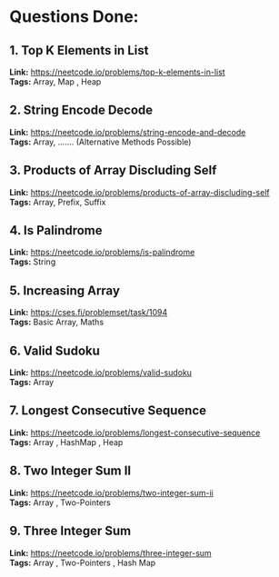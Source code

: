 # Questions Done:

## 1. Top K Elements in List  
**Link:**  https://neetcode.io/problems/top-k-elements-in-list  
**Tags:** Array, Map , Heap  


## 2. String Encode Decode  
**Link:**  https://neetcode.io/problems/string-encode-and-decode  
**Tags:** Array, ....... (Alternative Methods Possible)  


## 3. Products of Array Discluding Self  
**Link:**  https://neetcode.io/problems/products-of-array-discluding-self  
**Tags:** Array, Prefix, Suffix  


## 4. Is Palindrome  
**Link:**  https://neetcode.io/problems/is-palindrome  
**Tags:** String  


## 5. Increasing Array  
**Link:**  https://cses.fi/problemset/task/1094   
**Tags:** Basic Array, Maths  


## 6. Valid Sudoku  
**Link:**  https://neetcode.io/problems/valid-sudoku   
**Tags:** Array  


## 7. Longest Consecutive Sequence    
**Link:**  https://neetcode.io/problems/longest-consecutive-sequence     
**Tags:** Array , HashMap , Heap  


## 8. Two Integer Sum II   
**Link:**  https://neetcode.io/problems/two-integer-sum-ii     
**Tags:** Array , Two-Pointers  


## 9. Three Integer Sum  
**Link:**  https://neetcode.io/problems/three-integer-sum     
**Tags:** Array , Two-Pointers  , Hash Map  

